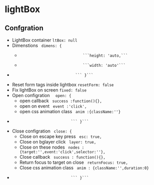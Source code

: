 lightBox
========

## Confgration ##

- LightBox container        ``` ltBox: null ```
- Dimenstions               ``` dimens: {```
  -                                 ```height: 'auto,```
  -                                 ```width: 'auto'```
-                                 ``` }```
- Reset form tags inside lightbox   ``` resetForm: false ```
- Fix lightBox on screen  ``` fixed: false ```
- Open configration       ```  open: {```
  - open callback             		``` success :function(){},```
  - open on event             		``` event :'click',```
  - open css animation class  		``` anim :{className:''}```
-                          		``` }```
                          
- Close configration      ``` close: {```
  - Close on escape key press       ``` esc: true,```
  - Close on bglayer click          ``` layer: true,```
  - Close on these nodes            ``` nodes : {target:'',event:'click',selector:''},```
  - Close callback                  ``` success : function(){},```
  - Return focus to target on close ``` returnFocus: true,```
  - Close css animation class       ``` anim : {className:'',duration:0}```
-                               ``` }```
                          

